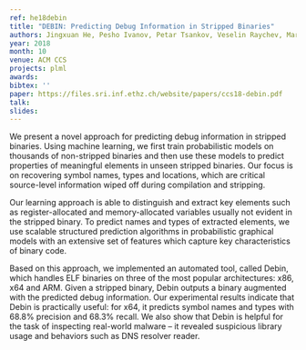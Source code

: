 ```yaml
---
ref: he18debin
title: "DEBIN: Predicting Debug Information in Stripped Binaries"
authors: Jingxuan He, Pesho Ivanov, Petar Tsankov, Veselin Raychev, Martin Vechev
year: 2018
month: 10
venue: ACM CCS
projects: plml
awards:
bibtex: ''
paper: https://files.sri.inf.ethz.ch/website/papers/ccs18-debin.pdf
talk: 
slides: 
---
```


We present a novel approach for predicting debug information in stripped binaries. Using machine learning, we first train probabilistic models on thousands of non-stripped binaries and then use these models to predict properties of meaningful elements in unseen stripped binaries. Our focus is on recovering symbol names, types and locations, which are critical source-level information wiped off during compilation and stripping.

Our learning approach is able to distinguish and extract key elements such as register-allocated and memory-allocated variables usually not evident in the stripped binary. To predict names and types of extracted elements, we use scalable structured prediction algorithms in probabilistic graphical models with an extensive set of features which capture key characteristics of binary code.

Based on this approach, we implemented an automated tool, called Debin, which handles ELF binaries on three of the most popular architectures: x86, x64 and ARM. Given a stripped binary, Debin outputs a binary augmented with the predicted debug information. Our experimental results indicate that Debin is practically useful: for x64, it predicts symbol names and types with 68.8% precision and 68.3% recall. We also show that Debin is helpful for the task of inspecting real-world malware – it revealed suspicious library usage and behaviors such as DNS resolver reader.
